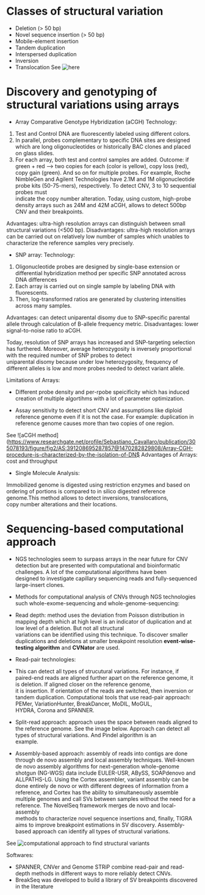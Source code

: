 # Classes of structural variation

* Deletion (> 50 bp)
* Novel sequence insertion (> 50 bp)
* Mobile-element insertion
* Tandem duplication
* Interspersed duplication
* Inversion
* Translocation
See ![here](https://media.springernature.com/full/springer-static/image/art%3A10.1038%2Fnrg2958/MediaObjects/41576_2011_Article_BFnrg2958_Fig1_HTML.jpg)

# Discovery and genotyping of structural variations using arrays


* Array Comparative Genotype Hybridization (aCGH)
Technology:

1) Test and Control DNA are fluorescently labeled using different colors.
2) In parallel, probes complementary to specific DNA sites are designed which are long oligonucleotides or historically BAC clones and placed on glass slides.
3) For each array, both test and control samples are added. Outcome: if green + red --> two copies for each (color is yellow), copy loss (red), copy gain (green).
And so on for multiple probes. For example, Roche NimbleGen and Agilent Technologies have 2.1M and 1M oligonucleotide probe kits (50-75-mers), respectively. To detect CNV, 3 to 10 sequential probes must \
indicate the copy number alteration. Today, using custom, high-probe density arrays such as 24M and 42M aCGH, allows to detect 500bp CNV and their breakpoints.

Advantages: ultra-high resolution arrays can distinguish between small structural variations (<500 bp).
Disadvantages: ultra-high resolution arrays can be carried out on relatively low number of samples which unables to characterize the reference samples very precisely.


* SNP array:
Technology:

1) Oligonucleotide probes are designed by single-base extension or differential hybridization method per specific SNP annotated across DNA differences
2) Each array is carried out on single sample by labeling DNA with fluorescents.
3) Then, log-transformed ratios are generated by clustering intensities across many samples.

Advantages: can detect uniparental disomy due to SNP-specific parental allele through calculation of B-allele frequency metric.
Disadvantages: lower signal-to-noise ratio to aCGH.

Today, resolution of SNP arrays has increased and SNP-targeting selection has furthered. Moreover, average heterozygosity is inversely proportional with the required number of SNP probes to detect \
uniparental disomy because under low heterozygosity, frequency of different alleles is low and more probes needed to detect variant allele.

Limitations of Arrays:

- Different probe density and per-rpobe speicificity which has induced creation of multiple algortihms with a lot of parameter optimization.

- Assay sensitivity to detect short CNV and assumptions like diploid reference genome even if it is not the case. For example: duplication in reference genome causes more than two copies of one region.

See ![aCGH method](https://www.researchgate.net/profile/Sebastiano_Cavallaro/publication/305078193/figure/fig2/AS:391208695287857@1470282829808/Array-CGH-procedure-is-characterized-by-the-isolation-of-DN$
Advantages of Arrays: cost and throughput

* Single Molecule Analysis:

Immobilized genome is digested using restriction enzymes and based on ordering of portions is compared to in silico digested reference genome.This method allows to detect inversions, translocations, \
copy number alterations and their locations.

# Sequencing-based computational approach

- NGS technologies seem to surpass arrays in the near future for CNV detection but are presented with computational and bioinformatic challenges. A lot of the computational algorithms have been \
designed to investigate capillary sequencing reads and fully-sequenced large-insert clones.

- Methods for computational analysis of CNVs through NGS technologies such whole-exome-sequencing and whole-genome-sequencing:

* Read depth: method uses the deviation from Poisson distribution in mapping depth which at high level is an indicator of duplication and at low level of a deletion. But not all structural \
variations can be identified using this technique. To discover smaller duplications and deletions at smaller breakpoint resolution **event-wise-testing algorithm** and **CVNator**  are used.

* Read-pair technologies:

- This can detect all types of strucutural variations. For instance, if paired-end reads are aligned further apart on the reference genome, it is deletion. If aligned closer on the reference genome, \
it is insertion. If orientation of the reads are switched, then inversion or tandem duplication. Computational tools that use read-pair approach: PEMer, VariationHunter, BreakDancer, MoDIL, MoGUL, \
HYDRA, Corona and SPANNER.

* Split-read approach: approach uses the space between reads aligned to the reference genome. See the image below. Approach can detect all types of structural variations. And Pindel algorithm is an \
example.


* Assembly-based approach: assembly of reads into contigs are done through de novo assembly and local assembly techniques. Well-known de novo assembly algorithms for next-generation whole-genome \
shotgun (NG-WGS) data include EULER-USR, ABySS, SOAPdenovo and ALLPATHS-LG. Using the Cortex assembler, variant assembly can be done entirely de novo or with different degrees of information from a \
reference, and Cortex has the ability to simultaneously assemble multiple genomes and call SVs between samples without the need for a reference. The NovelSeq framework merges de novo and local-assembly \
methods to characterize novel sequence insertions and, finally, TIGRA aims to improve breakpoint estimations in SV discovery. Assembly-based approach can identify all types of structural variations.

See ![computational approach to find structural variants](https://media.springernature.com/full/springer-static/image/art%3A10.1038%2Fnrg2958/MediaObjects/41576_2011_Article_BFnrg2958_Fig2_HTML.jpg)



Softwares:

- SPANNER, CNVer and Genome STRiP combine read-pair and read-depth methods in different ways to more reliably detect CNVs.
- BreakSeq was developed to build a library of SV breakpoints discovered in the literature

